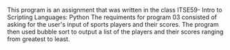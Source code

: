 This program is an assignment that was written in the class ITSE59- Intro to Scripting Languages: Python
The requiments for program 03 consisted of asking for the user's input of sports players and their scores. The program then used bubble sort to output a list of the players and their scores ranging from greatest to least.
